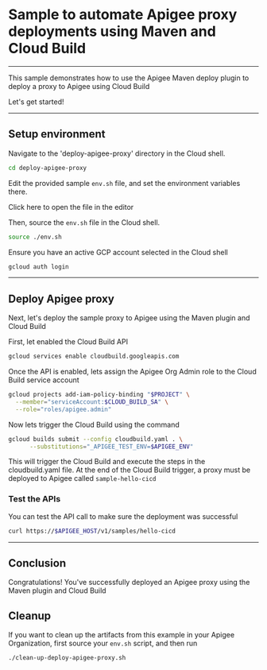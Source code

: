 # Sample to automate Apigee proxy deployments using Maven and Cloud Build

---
This sample demonstrates how to use the Apigee Maven deploy plugin to deploy a proxy to Apigee using Cloud Build

Let's get started!

---

## Setup environment

Navigate to the 'deploy-apigee-proxy' directory in the Cloud shell.

```sh
cd deploy-apigee-proxy
```

Edit the provided sample `env.sh` file, and set the environment variables there.

Click <walkthrough-editor-open-file filePath="deploy-apigee-proxy/env.sh">here</walkthrough-editor-open-file> to open the file in the editor

Then, source the `env.sh` file in the Cloud shell.

```sh
source ./env.sh
```

Ensure you have an active GCP account selected in the Cloud shell

```sh
gcloud auth login
```
---

## Deploy Apigee proxy

Next, let's deploy the sample proxy to Apigee using the Maven plugin and Cloud Build

First, let enabled the Cloud Build API

```sh
gcloud services enable cloudbuild.googleapis.com
```

Once the API is enabled, lets assign the Apigee Org Admin role to the Cloud Build service account

```sh
gcloud projects add-iam-policy-binding "$PROJECT" \
  --member="serviceAccount:$CLOUD_BUILD_SA" \
  --role="roles/apigee.admin"
```

Now lets trigger the Cloud Build using the command

```sh
gcloud builds submit --config cloudbuild.yaml . \
      --substitutions="_APIGEE_TEST_ENV=$APIGEE_ENV"
```

This will trigger the Cloud Build and execute the steps in the <walkthrough-editor-open-file filePath="deploy-apigee-proxy/cloudbuild.yaml">cloudbuild.yaml</walkthrough-editor-open-file> file. At the end of the Cloud Build trigger, a proxy must be deployed to Apigee called `sample-hello-cicd`


### Test the APIs

You can test the API call to make sure the deployment was successful

```sh
curl https://$APIGEE_HOST/v1/samples/hello-cicd
```

---
## Conclusion

<walkthrough-conclusion-trophy></walkthrough-conclusion-trophy>

Congratulations! You've successfully deployed an Apigee proxy using the Maven plugin and Cloud Build

<walkthrough-inline-feedback></walkthrough-inline-feedback>

## Cleanup

If you want to clean up the artifacts from this example in your Apigee Organization, first source your `env.sh` script, and then run

```bash
./clean-up-deploy-apigee-proxy.sh
```